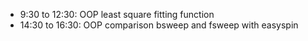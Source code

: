 - 9:30 to 12:30: OOP least square fitting function
- 14:30 to 16:30: OOP comparison bsweep and fsweep with easyspin